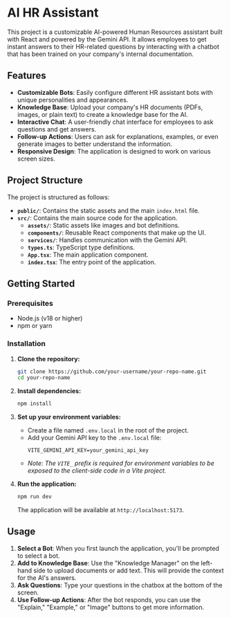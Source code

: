 

# AI HR Assistant

This project is a customizable AI-powered Human Resources assistant built with React and powered by the Gemini API. It allows employees to get instant answers to their HR-related questions by interacting with a chatbot that has been trained on your company's internal documentation.

## Features

- **Customizable Bots**: Easily configure different HR assistant bots with unique personalities and appearances.
- **Knowledge Base**: Upload your company's HR documents (PDFs, images, or plain text) to create a knowledge base for the AI.
- **Interactive Chat**: A user-friendly chat interface for employees to ask questions and get answers.
- **Follow-up Actions**: Users can ask for explanations, examples, or even generate images to better understand the information.
- **Responsive Design**: The application is designed to work on various screen sizes.

## Project Structure

The project is structured as follows:

- **`public/`**: Contains the static assets and the main `index.html` file.
- **`src/`**: Contains the main source code for the application.
  - **`assets/`**: Static assets like images and bot definitions.
  - **`components/`**: Reusable React components that make up the UI.
  - **`services/`**: Handles communication with the Gemini API.
  - **`types.ts`**: TypeScript type definitions.
  - **`App.tsx`**: The main application component.
  - **`index.tsx`**: The entry point of the application.

## Getting Started

### Prerequisites

- Node.js (v18 or higher)
- npm or yarn

### Installation

1. **Clone the repository:**
   ```bash
   git clone https://github.com/your-username/your-repo-name.git
   cd your-repo-name
   ```

2. **Install dependencies:**
   ```bash
   npm install
   ```

3. **Set up your environment variables:**
   - Create a file named `.env.local` in the root of the project.
   - Add your Gemini API key to the `.env.local` file:
     ```
     VITE_GEMINI_API_KEY=your_gemini_api_key
     ```
   - *Note: The `VITE_` prefix is required for environment variables to be exposed to the client-side code in a Vite project.*

4. **Run the application:**
   ```bash
   npm run dev
   ```
   The application will be available at `http://localhost:5173`.

## Usage

1. **Select a Bot**: When you first launch the application, you'll be prompted to select a bot.
2. **Add to Knowledge Base**: Use the "Knowledge Manager" on the left-hand side to upload documents or add text. This will provide the context for the AI's answers.
3. **Ask Questions**: Type your questions in the chatbox at the bottom of the screen.
4. **Use Follow-up Actions**: After the bot responds, you can use the "Explain," "Example," or "Image" buttons to get more information.
